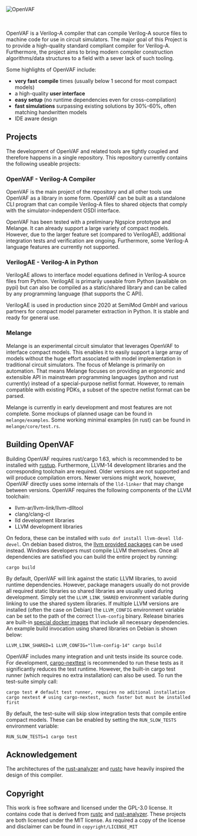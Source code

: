 <picture>
  <source media="(prefers-color-scheme: dark)" srcset="logo_light.svg">
  <source media="(prefers-color-scheme: light)" srcset="logo_dark.svg">
  <img alt="OpenVAF" src="logo_dark.svg">
</picture>

<br>    
<br>
<br>


OpenVAF is a Verilog-A compiler that can compile Verilog-A source files to machine code for use in circuit simulators.
The major goal of this Project is to provide a high-quality standard compliant compiler for Verilog-A.
Furthermore, the project aims to bring modern compiler construction algorithms/data structures to a field with a sever lack of such tooling.

Some highlights of OpenVAF include:

* **very fast compile** times (usually below 1 second for most compact models)
* a high-quality **user interface**
* **easy setup** (no runtime dependencies even for cross-compilation)
* **fast simulations** surpassing existing solutions by 30%-60%, often matching handwritten models
* IDE aware design

## Projects

The development of OpenVAF and related tools are tightly coupled and therefore happens in a single repository.
This repository currently contains the following useable projects:

### OpenVAF - Verilog-A Compiler

OpenVAF is the main project of the repository and all other tools use OpenVAF as a library in some form.
OpenVAF can be built as a standalone CLI program that can compile Verilog-A files to shared objects that comply with the simulator-independent OSDI interface.

OpenVAF has been tested with a preliminary Ngspice prototype and Melange.
It can already support a large variety of compact models.
However, due to the larger feature set (compared to VerilogAE), additional integration tests and verification are ongoing.
Furthermore, some Verilog-A language features are currently not supported.

### VerilogAE - Verilog-A in Python

VerilogAE allows to interface model equations defined in Verilog-A source files from Python. 
VerilogAE is primarily useable from Python (available on pypi) but can also be compiled as a static/shared library and can be called by any programming language (that supports the C API).

VerilogAE is used in production since 2020 at SemiMod GmbH and various partners for compact model parameter extraction in Python.
It is stable and ready for general use.

### Melange

Melange is an experimental circuit simulator that leverages OpenVAF to interface compact models.
This enables it to easily support a large array of models without the huge effort associated with model implementation in traditional circuit simulators.
The focus of Melange is primarily on automation.
That means Melange focuses on providing an ergonomic and extensible API in mainstream programming languages (python and rust currently) instead of a special-purpose netlist format. 
However, to remain compatible with existing PDKs, a subset of the spectre netlist format can be parsed.

Melange is currently in early development and most features are not complete.
Some mockups of planned usage can be found in `melange/examples`.
Some working minimal examples (in rust) can be found in `melange/core/test.rs`.

## Building OpenVAF

Building OpenVAF requires rust/cargo 1.63, which is recommended to be installed with [rustup](https://rustup.rs/).
Furthermore, LLVM-14 development libraries and the corresponding toolchain are required.
Older versions are not supported and will produce compilation errors.
Newer versions might work, however, OpenVAF directly uses some internals of the `lld-linker` that may change between versions.
OpenVAF requires the following components of the LLVM toolchain:

- llvm-ar/llvm-link/llvm-dlltool
- clang/clang-cl
- lld development libraries
- LLVM development libraries

On fedora, these can be installed with `sudo dnf install llvm-devel lld-devel`. 
On debian based distros, the [llvm provided packages](https://apt.llvm.org/) can be used instead.
Windows developers must compile LLVM themselves.
Once all dependencies are satisfied you can build the entire project by running:

``` shell
cargo build
```

By default, OpenVAF will link against the static LLVM libraries, to avoid runtime dependencies.
However, package managers usually do not provide all required static libraries so shared libraries are usually used during development.
Simply set the `LLVM_LINK_SHARED` environment variable during linking to use the shared system libraries.
If multiple LLVM versions are installed (often the case on Debian) the `LLVM_CONFIG` environment variable can be set to the path of the correct `llvm-config` binary.
Release binaries are built-in [special docker images](https://github.com/pascalkuthe/ferris-ci) that include all necessary dependencies.
An example build invocation using shared libraries on Debian is shown below:

``` shell
LLVM_LINK_SHARED=1 LLVM_CONFIG="llvm-config-14" cargo build
```

OpenVAF includes many integration and unit tests inside its source code.
For development, [cargo-nexttest](https://nexte.st/) is recommended to run these tests as it significantly reduces the test runtime.
However, the built-in cargo test runner (which requires no extra installation) can also be used.
To run the test-suite simply call:

``` shell
cargo test # default test runner, requires no aditional installation
cargo nextest # using cargo-nextest, much faster but must be installed first
```

By default, the test-suite will skip slow integration tests that compile entire compact models.
These can be enabled by setting the `RUN_SLOW_TESTS` environment variable:

``` shell
RUN_SLOW_TESTS=1 cargo test 
```

## Acknowledgement

The architectures of the [rust-analyzer](https://github.com/rust-analyzer/rust-analyzer) and [rustc](https://github.com/rust-lang/rust/) have heavily inspired the design of this compiler.

## Copyright

This work is free software and licensed under the GPL-3.0 license.
It contains code that is derived from [rustc](https://github.com/rust-lang/rust/) and [rust-analyzer](https://github.com/rust-analyzer/rust-analyzer). These projects are both licensed under the MIT license. As required a copy of the license and disclaimer can be found in `copyright/LICENSE_MIT`